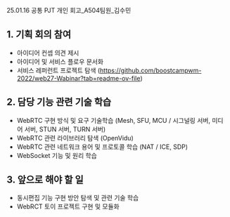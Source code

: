 25.01.16 공통 PJT 개인 회고_A504팀원_김수민
## 1. 기획 회의 참여
- 아이디어 컨셉 의견 제시
- 아이디어 및 서비스 플로우 문서화
- 서비스 레퍼런트 프로젝트 탐색 (https://github.com/boostcampwm-2022/web27-Wabinar?tab=readme-ov-file)

## 2. 담당 기능 관련 기술 학습
- WebRTC 구현 방식 및 요구 기술학습 (Mesh, SFU, MCU / 시그널링 서버, 미디어 서버, STUN 서버, TURN 서버)
- WebRTC 관련 라이브러리 탐색 (OpenVidu)
- WebRTC 관련 네트워크 용어 및 프로토콜 학습 (NAT / ICE, SDP)
- WebSocket 기능 및 원리 학습

## 3. 앞으로 해야 할 일
- 동시편집 기능 구현 방안 탐색 및 관련 기술 학습
- WebRCT 토이 프로젝트 구현 및 모듈화
